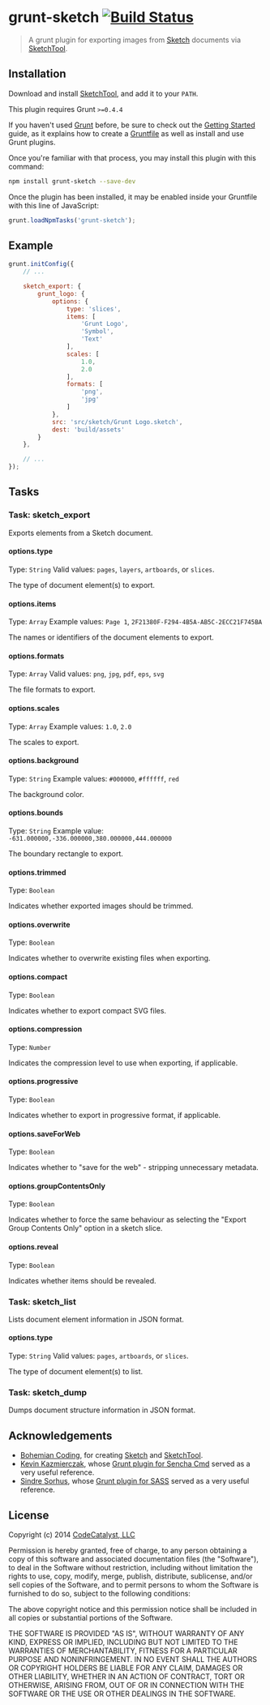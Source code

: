 # grunt-sketch [![Build Status](https://travis-ci.org/CodeCatalyst/grunt-sketch.png?branch=master)](https://travis-ci.org/CodeCatalyst/grunt-sketch)

> A grunt plugin for exporting images from [Sketch](http://bohemiancoding.com/sketch/) documents via [SketchTool](http://bohemiancoding.com/sketch/tool/).

## Installation

Download and install [SketchTool](http://bohemiancoding.com/sketch/tool/), and add it to your `PATH`.

This plugin requires Grunt `>=0.4.4`

If you haven't used [Grunt](http://gruntjs.com/) before, be sure to check out the [Getting Started](http://gruntjs.com/getting-started) guide, as it explains how to create a [Gruntfile](http://gruntjs.com/sample-gruntfile) as well as install and use Grunt plugins.

Once you're familiar with that process, you may install this plugin with this command:

```bash
npm install grunt-sketch --save-dev
```

Once the plugin has been installed, it may be enabled inside your Gruntfile with this line of JavaScript:

```js
grunt.loadNpmTasks('grunt-sketch');
```

## Example

```js
grunt.initConfig({
	// ...

	sketch_export: {
		grunt_logo: {
			options: {
				type: 'slices',
				items: [
					'Grunt Logo',
					'Symbol',
					'Text'
				],
				scales: [
					1.0,
					2.0
				],
				formats: [
					'png',
					'jpg'
				]
			},
			src: 'src/sketch/Grunt Logo.sketch',
			dest: 'build/assets'
		}
	},

	// ...
});
```

## Tasks

### Task: sketch_export

Exports elements from a Sketch document.

#### options.type
Type: `String`
Valid values: `pages`, `layers`, `artboards`, or `slices`.

The type of document element(s) to export.

#### options.items
Type: `Array`
Example values: `Page 1`, `2F21380F-F294-4B5A-AB5C-2ECC21F745BA`

The names or identifiers of the document elements to export.

#### options.formats
Type: `Array`
Valid values: `png`, `jpg`, `pdf`, `eps`, `svg`

The file formats to export.

#### options.scales
Type: `Array`
Example values: `1.0`, `2.0`

The scales to export.

#### options.background
Type: `String`
Example values: `#000000`, `#ffffff`, `red`

The background color.

#### options.bounds
Type: `String`
Example value: `-631.000000,-336.000000,380.000000,444.000000`

The boundary rectangle to export.

#### options.trimmed
Type: `Boolean`

Indicates whether exported images should be trimmed.

#### options.overwrite
Type: `Boolean`

Indicates whether to overwrite existing files when exporting.

#### options.compact
Type: `Boolean`

Indicates whether to export compact SVG files.

#### options.compression
Type: `Number`

Indicates the compression level to use when exporting, if applicable.

#### options.progressive
Type: `Boolean`

Indicates whether to export in progressive format, if applicable.

#### options.saveForWeb
Type: `Boolean`

Indicates whether to "save for the web" - stripping unnecessary metadata.

#### options.groupContentsOnly
Type: `Boolean`

Indicates whether to force the same behaviour as selecting the "Export Group Contents Only" option in a sketch slice.

#### options.reveal
Type: `Boolean`

Indicates whether items should be revealed.

### Task: sketch_list

Lists document element information in JSON format.

#### options.type
Type: `String`
Valid values: `pages`, `artboards`, or `slices`.

The type of document element(s) to list.

### Task: sketch_dump

Dumps document structure information in JSON format.

## Acknowledgements

* [Bohemian Coding](http://bohemiancoding.com/about-us/), for creating [Sketch](http://bohemiancoding.com/sketch/) and [SketchTool](http://bohemiancoding.com/sketch/tool/).
* [Kevin Kazmierczak](https://github.com/kazmiekr), whose [Grunt plugin for Sencha Cmd](https://github.com/kazmiekr/grunt-sencha-build) served as a very useful reference.
* [Sindre Sorhus](https://github.com/sindresorhus), whose [Grunt plugin for SASS](https://github.com/gruntjs/grunt-contrib-sass) served as a very useful reference.

## License

Copyright (c) 2014 [CodeCatalyst, LLC](http://www.codecatalyst.com/)

Permission is hereby granted, free of charge, to any person
obtaining a copy of this software and associated documentation
files (the "Software"), to deal in the Software without
restriction, including without limitation the rights to use,
copy, modify, merge, publish, distribute, sublicense, and/or sell
copies of the Software, and to permit persons to whom the
Software is furnished to do so, subject to the following
conditions:

The above copyright notice and this permission notice shall be
included in all copies or substantial portions of the Software.

THE SOFTWARE IS PROVIDED "AS IS", WITHOUT WARRANTY OF ANY KIND,
EXPRESS OR IMPLIED, INCLUDING BUT NOT LIMITED TO THE WARRANTIES
OF MERCHANTABILITY, FITNESS FOR A PARTICULAR PURPOSE AND
NONINFRINGEMENT. IN NO EVENT SHALL THE AUTHORS OR COPYRIGHT
HOLDERS BE LIABLE FOR ANY CLAIM, DAMAGES OR OTHER LIABILITY,
WHETHER IN AN ACTION OF CONTRACT, TORT OR OTHERWISE, ARISING
FROM, OUT OF OR IN CONNECTION WITH THE SOFTWARE OR THE USE OR
OTHER DEALINGS IN THE SOFTWARE.
